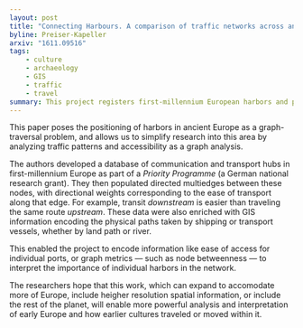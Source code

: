 ```yaml
---
layout: post
title: "Connecting Harbours. A comparison of traffic networks across ancient and medieval Europe"
byline: Preiser-Kapeller
arxiv: "1611.09516"
tags:
    - culture
    - archaeology
    - GIS
    - traffic
    - travel
summary: This project registers first-millennium European harbors and ports as nodes in a directed multigraph to enable graph-analysis and interprtation of known transit or transport avenues.
---
```


This paper poses the positioning of harbors in ancient Europe as a graph-traversal problem, and allows us to simplify research into this area by analyzing traffic patterns and accessibility as a graph analysis.

The authors developed a database of communication and transport hubs in first-millennium Europe as part of a _Priority Programme_ (a German national research grant). They then populated directed multiedges between these nodes, with directional weights corresponding to the ease of transport along that edge. For example, transit _downstream_ is easier than traveling the same route _upstream_. These data were also enriched with GIS information encoding the physical paths taken by shipping or transport vessels, whether by land path or river.

This enabled the project to encode information like ease of access for individual ports, or graph metrics — such as node betweenness — to interpret the importance of individual harbors in the network.

The researchers hope that this work, which can expand to accomodate more of Europe, include heigher resolution spatial information, or include the rest of the planet, will enable more powerful analysis and interpretation of early Europe and how earlier cultures traveled or moved within it.
